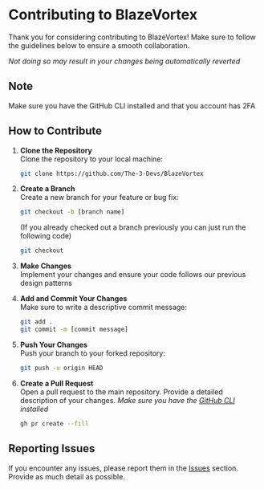 # Contributing to BlazeVortex

Thank you for considering contributing to BlazeVortex! Make sure to follow the guidelines below to ensure a smooth collaboration.

*Not doing so may result in your changes being automatically reverted*

## Note
Make sure you have the GitHub CLI installed and that you account has 2FA

## How to Contribute

1. **Clone the Repository**  
    Clone the repository to your local machine:
    ```bash
    git clone https://github.com/The-3-Devs/BlazeVortex
    ```

2. **Create a Branch**  
    Create a new branch for your feature or bug fix:
    ```bash
    git checkout -b [branch name]
    ```

    (If you already checked out a branch previously you can just run the following code)

    ```bash
    git checkout
    ```

3. **Make Changes**  
    Implement your changes and ensure your code follows our previous design patterns

4. **Add and Commit Your Changes**  
    Make sure to write a descriptive commit message:
    ```bash
    git add .
    git commit -m [commit message]
    ```

5. **Push Your Changes**  
    Push your branch to your forked repository:
    ```bash
    git push -u origin HEAD
    ```

8. **Create a Pull Request**  
    Open a pull request to the main repository. Provide a detailed description of your changes.
    *Make sure you have the [GitHub CLI](https://cli.github.com/) installed*
    ```bash
    gh pr create --fill
    ```

## Reporting Issues

If you encounter any issues, please report them in the [Issues](https://github.com/The-3-Devs/BlazeVortex/issues) section. Provide as much detail as possible.